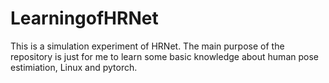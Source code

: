 # LearningofHRNet
This is a simulation experiment of HRNet. The main purpose of the repository is just for me to learn some basic knowledge about human pose estimiation, Linux and pytorch. 
